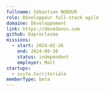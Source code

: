 ```yaml
---
fullname: Sébastien NOBOUR
role: Développeur full-stack agile
domaine: Développement
link: https://devedanos.com
github: Daproclaima
missions:
  - start: 2024-02-26
    end: 2024-09-30
    status: independent
    employer: Malt
startups:
  - suite.territoriale
memberType: beta
---
```


